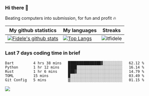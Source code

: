 ### Hi there 👋
<p>Beating computers into submission, for fun and profit 🔥</p>

|My github statistics|My languages|Streaks|
|-|-|-|
|[![Fidele's github stats](https://github-readme-stats.vercel.app/api?username=itfidele&count_private=true&show_icons=true&theme=dark&hide_title=true)](https://github.com/itfidele)|[![Top Langs](https://github-readme-stats.vercel.app/api/top-langs/?username=itfidele&show_icons=true&langs_count=10&theme=dark&layout=compact&hide_title=true)](https://github.com/itfidele)|![itfidele](https://github-readme-streak-stats.herokuapp.com/?user=itfidele&theme=dark)

### Last 7 days coding time in brief
<!--START_SECTION:waka-->

```text
Dart         4 hrs 38 mins   ███████████████▓░░░░░░░░░   62.12 %
Python       1 hr 12 mins    ████░░░░░░░░░░░░░░░░░░░░░   16.14 %
Rust         1 hr 6 mins     ███▓░░░░░░░░░░░░░░░░░░░░░   14.79 %
TOML         15 mins         █░░░░░░░░░░░░░░░░░░░░░░░░   03.49 %
Git Config   5 mins          ▒░░░░░░░░░░░░░░░░░░░░░░░░   01.15 %
```

<!--END_SECTION:waka-->

![](https://komarev.com/ghpvc/?username=itfidele)
